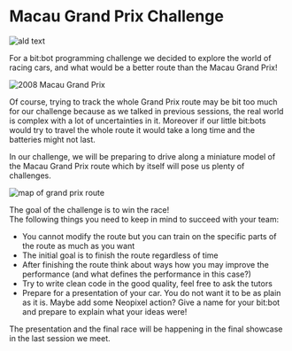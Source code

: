  Macau Grand Prix Challenge
=============================
![ald text](https://www.devittinsurance.com/wp-content/uploads/2016/04/MacauGP-710x444.png)

For a bit:bot programming challenge we decided to explore the world of
racing cars, and what would be a better route than the Macau Grand Prix!

![2008 Macau Grand Prix](https://upload.wikimedia.org/wikipedia/commons/a/aa/2008_Macau_F3_GP.JPG "2008 Macau Grand Prix")


Of course, trying to track the whole Grand Prix route may be bit too much for
our challenge because as we talked in previous sessions, the real world is
complex with a lot of uncertainties in it. Moreover if our little bit:bots would
try to travel the whole route it would take a long time and the batteries
might not last.

In our challenge, we will be preparing to drive along a miniature model of the
Macau Grand Prix route which by itself will pose us plenty of challenges.

![map of grand prix route](https://upload.wikimedia.org/wikipedia/commons/2/20/Circuito_da_Guia_GP.svg "Map of Macau Grand Prix Route")

The goal of the challenge is to win the race!  
The following things you need to keep in mind to succeed with your team:

- You cannot modify the route but you can train on the specific parts
of the route as much as you want
- The initial goal is to finish the route regardless of time
- After finishing the route think about ways how you may improve the performance
(and what defines the performance in this case?)
- Try to write clean code in the good quality, feel free to ask the tutors
- Prepare for a presentation of your car.
You do not want it to be as plain as it is. Maybe add some Neopixel action?
Give a name for your bit:bot and prepare to explain what your ideas were!


The presentation and the final race will be happening in the final showcase
in the last session we meet.
